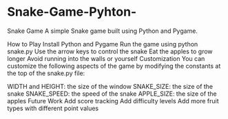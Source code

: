 # Snake-Game-Pyhton-
Snake Game
A simple Snake game built using Python and Pygame.

How to Play
Install Python and Pygame
Run the game using python snake.py
Use the arrow keys to control the snake
Eat the apples to grow longer
Avoid running into the walls or yourself
Customization
You can customize the following aspects of the game by modifying the constants at the top of the snake.py file:

WIDTH and HEIGHT: the size of the window
SNAKE_SIZE: the size of the snake
SNAKE_SPEED: the speed of the snake
APPLE_SIZE: the size of the apples
Future Work
Add score tracking
Add difficulty levels
Add more fruit types with different point values
